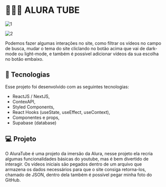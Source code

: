 # 👨🏽‍💻 ALURA TUBE

![1](https://user-images.githubusercontent.com/101364762/202537964-e092a9b9-f8bd-4533-9820-015c0a7ca010.png)

![2](https://user-images.githubusercontent.com/101364762/202537978-503753f3-f061-461d-9db4-07a76a223877.png)

Podemos fazer algumas interações no site, como filtrar os vídeos no campo de busca, mudar o tema do site cliclando no botão acima que vai de dark-mode ou light-mode, e também é possível adicionar vídeos da sua escolha no botão embaixo.

## 🚀 Tecnologias

Esse projeto foi desenvolvido com as seguintes tecnologias:

- ReactJS / NextJS,
- ContexAPI,
- Styled Components,
- React Hooks (useState, useEffect, useContext),
- Componentes e props,
- Supabase (database)


## 💻 Projeto

O AluraTube é uma projeto da imersão da Alura, nesse projeto ela recria algumas funcionalidades básicas do youtube, mas é bem divertido de interagir. Os vídeos iniciais são pegados dentro de um arquivo que armazena os dados necessários para que o site consiga retorna-los, chamado de JSON, dentro dela também é possível pegar minha foto do GitHub.
